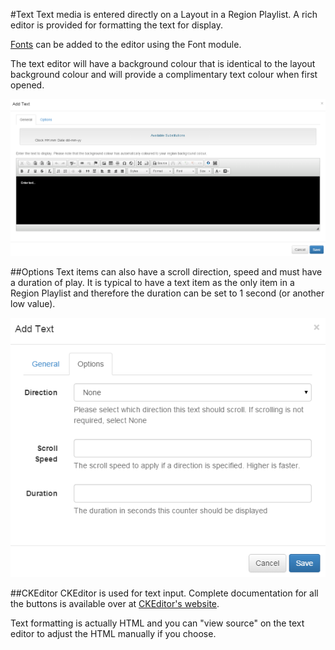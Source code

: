 <!--toc=media-->
#Text
Text media is entered directly on a Layout in a Region Playlist. A rich editor is provided for formatting the text for display.

[Fonts](media_module_font.html) can be added to the editor using the Font module.

The text editor will have a background colour that is identical to the layout background colour and will provide a complimentary text colour when first opened.

![General Tab](img/media_text_form_general.png)


##Options
Text items can also have a scroll direction, speed and must have a duration of play. It is typical to have a text item as the only item in a Region Playlist and therefore the duration can be set to 1 second (or another low value).

![Options Tab](img/media_text_form_options.png)

##CKEditor
CKEditor is used for text input. Complete documentation for all the buttons is available over at [CKEditor's website](http://docs.cksource.com/CKEditor_3.x/Users_Guide).

Text formatting is actually HTML and you can "view source" on the text editor to adjust the HTML manually if you choose.